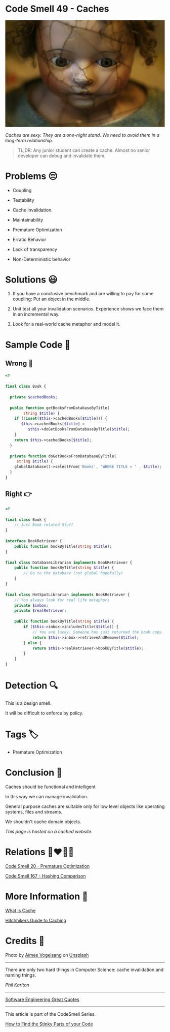 # Code Smell 49 - Caches

![Code Smell 49 - Caches](Code%20Smell%2049%20-%20Caches.jpg)

*Caches are sexy. They are a one-night stand. We need to avoid them in a long-term relationship.*

> TL;DR: Any junior student can create a cache. Almost no senior developer can debug and invalidate them.

# Problems 😔 

- Coupling

- Testability

- Cache invalidation.

- Maintainability

- Premature Optimization

- Erratic Behavior

- Lack of transparency

- Non-Deterministic behavior

# Solutions 😃

1. If you have a conclusive benchmark and are willing to pay for some coupling: Put an object in the middle.

2. Unit test all your invalidation scenarios. Experience shows we face them in an incremental way.

3. Look for a real-world cache metaphor and model it.

# Sample Code 📖

## Wrong 🚫

<!-- [Gist Url](https://gist.github.com/mcsee/c429e71f6b0239b83e7e307feb5927fe) -->

```php
<?

final class Book {

  private $cachedBooks;

  public function getBooksFromDatabaseByTitle(
        string $title) {
    if (!isset($this->cachedBooks[$title])) {
       $this->cachedBooks[$title] = 
          $this->doGetBooksFromDatabaseByTitle($title);
    }
    return $this->cachedBooks[$title];
  }

  private function doGetBooksFromDatabaseByTitle(
     string $title) {
    globalDatabase()->selectFrom('Books', 'WHERE TITLE = ' . $title);
  }
}
```

## Right 👉

<!-- [Gist Url](https://gist.github.com/mcsee/7b6a2b5eb49cbb4dc690a2657d6837d0) -->

```php
<?

final class Book {
    // Just Book related Stuff
}

interface BookRetriever {
    public function bookByTitle(string $title);
}

final class DatabaseLibrarian implements BookRetriever {
    public function bookByTitle(string $title) {
        // Go to the database (not global hopefully)
    }
}

final class HotSpotLibrarian implements BookRetriever {
    // You always look for real life metaphors
    private $inbox;
    private $realRetriever;

    public function bookByTitle(string $title) {
        if ($this->inbox->includesTitle($title)) {
            // You are lucky. Someone has just returned the book copy.
            return $this->inbox->retrieveAndRemove($title);
        } else {
            return $this->realRetriever->bookByTitle($title);
        }
    }
}
```

# Detection 🔍

This is a design smell.

It will be difficult to enforce by policy.

# Tags 🏷️

- Premature Optimization

# Conclusion 🏁

Caches should be functional and intelligent

In this way we can manage invalidation.

General purpose caches are suitable only for low level objects like operating systems, files and streams. 

We shouldn't cache domain objects.

*This page is hosted on a cached website.*

# Relations 👩‍❤️‍💋‍👨

[Code Smell 20 - Premature Optimization](https://github.com/mcsee/Software-Design-Articles/tree/main/Articles/Code%20Smells/Code%20Smell%2020%20-%20Premature%20Optimization/readme.md)

[Code Smell 167 - Hashing Comparison](https://github.com/mcsee/Software-Design-Articles/tree/main/Articles/Code%20Smells/Code%20Smell%20167%20-%20Hashing%20Comparison/readme.md)
 
# More Information 📕

[What is Cache](https://dev.vamsirao.com/what-is-cache-and-common-ways-of-using-it)

[Hitchhikers Guide to Caching](https://frankel.hashnode.dev/a-hitchhikers-guide-to-caching-patterns)

# Credits 🙏

Photo by [Aimee Vogelsang](https://unsplash.com/@vogelina) on [Unsplash](https://unsplash.com/)

* * *

There are only two hard things in Computer Science: cache invalidation and naming things.

_Phil Karlton_
 
* * *
 
[Software Engineering Great Quotes](https://github.com/mcsee/Software-Design-Articles/tree/main/Articles/Quotes/Software%20Engineering%20Great%20Quotes/readme.md)

* * *

This article is part of the CodeSmell Series.

[How to Find the Stinky Parts of your Code](https://github.com/mcsee/Software-Design-Articles/tree/main/Articles/Code%20Smells/How%20to%20Find%20the%20Stinky%20parts%20of%20your%20Code/readme.md)